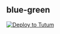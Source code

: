 ## blue-green

[![Deploy to Tutum](https://s.tutum.co/deploy-to-tutum.svg)](https://dashboard.tutum.co/stack/deploy/)
